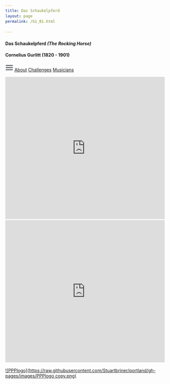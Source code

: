 ```yaml
---
title: Das Schaukelpferd
layout: page
permalink: /G1_B1.html

---
```


#### Das Schaukelpferd _(The Rocking Horse)_

#### Cornelius Gurlitt (1820 - 1901)

[![Menulogo](https://raw.githubusercontent.com/Stuartbriner/portland/gh-pages/images/menu.png)](menu.html)
[About](G1_B1_about.html)
[Challenges](G1_B1_challenges.html)
[Musicians](G1_B1_exam.html)

<iframe width="100%" height="450" scrolling="no" frameborder="no" src="https://w.soundcloud.com/player/?url=https%3A//api.soundcloud.com/tracks/186950211%3Fsecret_token%3Ds-rGzUK&amp;auto_play=false&amp;hide_related=false&amp;show_comments=true&amp;show_user=true&amp;show_reposts=false&amp;visual=true"></iframe>

<iframe width="100%" height="450" scrolling="no" frameborder="no" src="https://w.soundcloud.com/player/?url=https%3A//api.soundcloud.com/playlists/74631213%3Fsecret_token%3Ds-0mU12&amp;color=ff5500&amp;auto_play=false&amp;hide_related=false&amp;show_comments=true&amp;show_user=true&amp;show_reposts=false"></iframe>

[![PPPlogo](https://raw.githubusercontent.com/Stuartbriner/portland/gh-pages/images/PPPlogo copy.png)](https://itunes.apple.com/gb/app/abrsm-piano-practice-partner/id891238739?mt=8)

